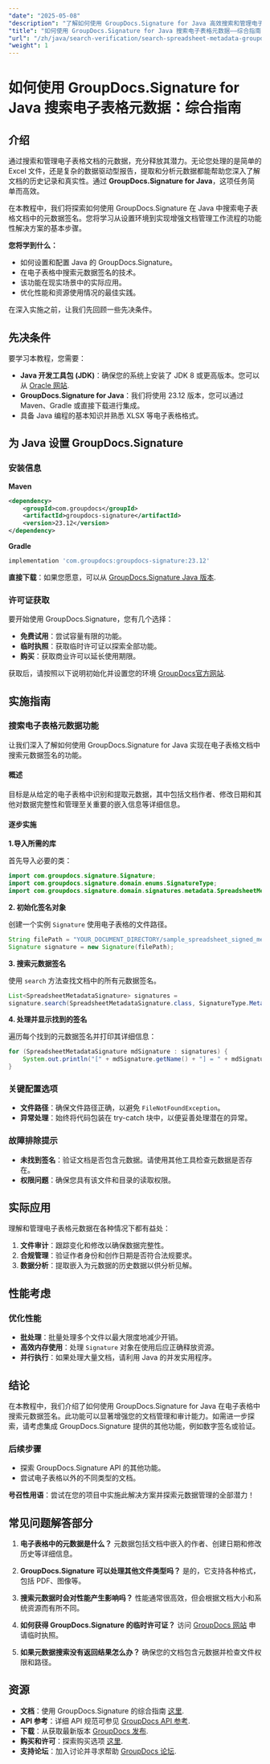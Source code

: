 ```yaml
---
"date": "2025-05-08"
"description": "了解如何使用 GroupDocs.Signature for Java 高效搜索和管理电子表格元数据。本指南涵盖设置、实现和实际应用。"
"title": "如何使用 GroupDocs.Signature for Java 搜索电子表格元数据——综合指南"
"url": "/zh/java/search-verification/search-spreadsheet-metadata-groupdocs-signature-java/"
"weight": 1
---
```


# 如何使用 GroupDocs.Signature for Java 搜索电子表格元数据：综合指南

## 介绍

通过搜索和管理电子表格文档的元数据，充分释放其潜力。无论您处理的是简单的 Excel 文件，还是复杂的数据驱动型报告，提取和分析元数据都能帮助您深入了解文档的历史记录和真实性。通过 **GroupDocs.Signature for Java**，这项任务简单而高效。

在本教程中，我们将探索如何使用 GroupDocs.Signature 在 Java 中搜索电子表格文档中的元数据签名。您将学习从设置环境到实现增强文档管理工作流程的功能性解决方案的基本步骤。

**您将学到什么：**
- 如何设置和配置 Java 的 GroupDocs.Signature。
- 在电子表格中搜索元数据签名的技术。
- 该功能在现实场景中的实际应用。
- 优化性能和资源使用情况的最佳实践。

在深入实施之前，让我们先回顾一些先决条件。

## 先决条件

要学习本教程，您需要：
- **Java 开发工具包 (JDK)**：确保您的系统上安装了 JDK 8 或更高版本。您可以从 [Oracle 网站](https://www。oracle.com/java/technologies/javase-downloads.html).
- **GroupDocs.Signature for Java**：我们将使用 23.12 版本，您可以通过 Maven、Gradle 或直接下载进行集成。
- 具备 Java 编程的基本知识并熟悉 XLSX 等电子表格格式。

## 为 Java 设置 GroupDocs.Signature

### 安装信息

**Maven**
```xml
<dependency>
    <groupId>com.groupdocs</groupId>
    <artifactId>groupdocs-signature</artifactId>
    <version>23.12</version>
</dependency>
```

**Gradle**
```gradle
implementation 'com.groupdocs:groupdocs-signature:23.12'
```

**直接下载**：如果您愿意，可以从 [GroupDocs.Signature Java 版本](https://releases。groupdocs.com/signature/java/).

### 许可证获取

要开始使用 GroupDocs.Signature，您有几个选择：
- **免费试用**：尝试容量有限的功能。
- **临时执照**：获取临时许可证以探索全部功能。
- **购买**：获取商业许可以延长使用期限。

获取后，请按照以下说明初始化并设置您的环境 [GroupDocs官方网站](https://purchase。groupdocs.com/buy).

## 实施指南

### 搜索电子表格元数据功能

让我们深入了解如何使用 GroupDocs.Signature for Java 实现在电子表格文档中搜索元数据签名的功能。

#### 概述

目标是从给定的电子表格中识别和提取元数据，其中包括文档作者、修改日期和其他对数据完整性和管理至关重要的嵌入信息等详细信息。

#### 逐步实施

**1.导入所需的库**

首先导入必要的类：
```java
import com.groupdocs.signature.Signature;
import com.groupdocs.signature.domain.enums.SignatureType;
import com.groupdocs.signature.domain.signatures.metadata.SpreadsheetMetadataSignature;
```

**2. 初始化签名对象**

创建一个实例 `Signature` 使用电子表格的文件路径。
```java
String filePath = "YOUR_DOCUMENT_DIRECTORY/sample_spreadsheet_signed_metadata.xlsx";
Signature signature = new Signature(filePath);
```

**3. 搜索元数据签名**

使用 `search` 方法查找文档中的所有元数据签名。
```java
List<SpreadsheetMetadataSignature> signatures = 
signature.search(SpreadsheetMetadataSignature.class, SignatureType.Metadata);
```

**4. 处理并显示找到的签名**

遍历每个找到的元数据签名并打印其详细信息：
```java
for (SpreadsheetMetadataSignature mdSignature : signatures) {
    System.out.println("[" + mdSignature.getName() + "] = " + mdSignature.getValue());
}
```

### 关键配置选项

- **文件路径**：确保文件路径正确，以避免 `FileNotFoundException`。
- **异常处理**：始终将代码包装在 try-catch 块中，以便妥善处理潜在的异常。

### 故障排除提示

- **未找到签名**：验证文档是否包含元数据。请使用其他工具检查元数据是否存在。
- **权限问题**：确保您具有该文件和目录的读取权限。

## 实际应用

理解和管理电子表格元数据在各种情况下都有益处：

1. **文件审计**：跟踪变化和修改以确保数据完整性。
2. **合规管理**：验证作者身份和创作日期是否符合法规要求。
3. **数据分析**：提取嵌入为元数据的历史数据以供分析见解。

## 性能考虑

### 优化性能

- **批处理**：批量处理多个文件以最大限度地减少开销。
- **高效内存使用**：处理 `Signature` 对象在使用后应正确释放资源。
- **并行执行**：如果处理大量文档，请利用 Java 的并发实用程序。

## 结论

在本教程中，我们介绍了如何使用 GroupDocs.Signature for Java 在电子表格中搜索元数据签名。此功能可以显著增强您的文档管理和审计能力。如需进一步探索，请考虑集成 GroupDocs.Signature 提供的其他功能，例如数字签名或验证。

### 后续步骤

- 探索 GroupDocs.Signature API 的其他功能。
- 尝试电子表格以外的不同类型的文档。

**号召性用语**：尝试在您的项目中实施此解决方案并探索元数据管理的全部潜力！

## 常见问题解答部分

1. **电子表格中的元数据是什么？**
   元数据包括文档中嵌入的作者、创建日期和修改历史等详细信息。

2. **GroupDocs.Signature 可以处理其他文件类型吗？**
   是的，它支持各种格式，包括 PDF、图像等。

3. **搜索元数据时会对性能产生影响吗？**
   性能通常很高效，但会根据文档大小和系统资源而有所不同。

4. **如何获得 GroupDocs.Signature 的临时许可证？**
   访问 [GroupDocs 网站](https://purchase.groupdocs.com/temporary-license/) 申请临时执照。

5. **如果元数据搜索没有返回结果怎么办？**
   确保您的文档包含元数据并检查文件权限和路径。

## 资源

- **文档**：使用 GroupDocs.Signature 的综合指南 [这里](https://docs。groupdocs.com/signature/java/).
- **API 参考**：详细 API 规范可参见 [GroupDocs API 参考](https://reference。groupdocs.com/signature/java/).
- **下载**：从获取最新版本 [GroupDocs 发布](https://releases。groupdocs.com/signature/java/).
- **购买和许可**：探索购买选项 [这里](https://purchase。groupdocs.com/buy).
- **支持论坛**：加入讨论并寻求帮助 [GroupDocs 论坛](https://forum。groupdocs.com/c/signature/).